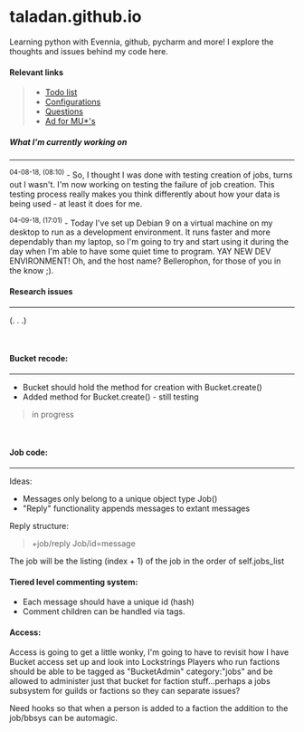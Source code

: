 # taladan.github.io

Learning python with Evennia, github, pycharm and more!  I explore the thoughts and issues behind my code here.

#### Relevant links
> * [Todo list](todo.md)
> * [Configurations](configs.md)
> * [Questions](questions.md)
> * [Ad for MU*'s](bbadvert.md)

##### What I'm currently working on
---

<sup>04-08-18, (08:10)</sup> - So, I thought I was done with testing creation of jobs, turns out I wasn't.  I'm now working on testing the failure of job creation.  This testing process really makes you think differently about how your data is being used - at least it does for me.


<sup>04-09-18, (17:01)</sup> - Today I've set up Debian 9 on a virtual machine on my desktop to run as a development environment.  It runs faster and more dependably than my laptop, so I'm going to try and start using it during the day when I'm able to have some quiet time to program.  YAY NEW DEV ENVIRONMENT!  Oh, and the host name?  Bellerophon, for those of you in the know ;).

#### Research issues
---
(. . .)

<br>

#### Bucket recode:
---
* Bucket should hold the method for creation with Bucket.create()
* Added method for Bucket.create() - still testing

> in progress

<br>

#### Job code:
---

Ideas:
* Messages only belong to a unique object type Job()
* "Reply" functionality appends messages to extant messages

 Reply structure:
>+job/reply Job/id=message

The job will be the listing (index + 1) of the job in the order of self.jobs_list

#### Tiered level commenting system:
* Each message should have a unique id (hash)
* Comment children can be handled via tags.

#### Access:
Access is going to get a little wonky, I'm going to have to revisit how I have Bucket access set up and look into Lockstrings
Players who run factions should be able to be tagged as "BucketAdmin" category:"jobs"
and be allowed to administer just that bucket for faction stuff...perhaps a jobs
subsystem for guilds or factions so they can separate issues?

Need hooks so that when a person is added to a faction the addition to the job/bbsys
can be automagic.
